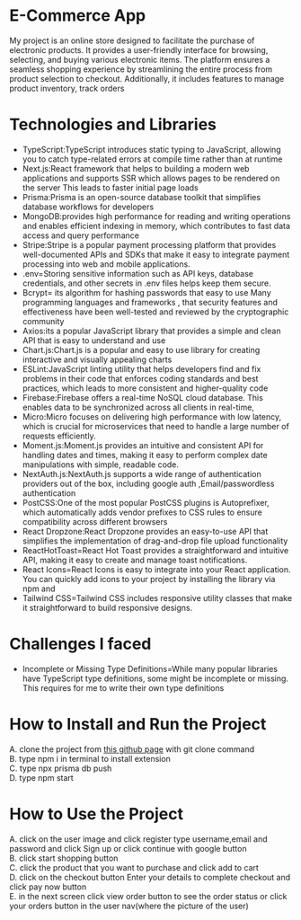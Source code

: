 # E-Commerce App
My project is an online store designed to facilitate the purchase of electronic products. It provides a user-friendly interface for browsing, selecting, and buying various electronic items. The platform ensures a seamless shopping experience by streamlining the entire process from product selection to checkout. Additionally, it includes features to manage product inventory, track orders
# Technologies and Libraries
* TypeScript:TypeScript introduces static typing to JavaScript, allowing you to catch type-related errors at compile time rather than at runtime
* Next.js:React framework that helps to building a modern web applications
  and supports  SSR which allows pages to be rendered on the server  This leads to faster initial page loads
* Prisma:Prisma is an open-source database toolkit that simplifies database workflows for developers
* MongoDB:provides high performance for reading and writing operations and enables efficient indexing in memory, which contributes to fast data access and query performance
* Stripe:Stripe is a popular payment processing platform that  provides well-documented APIs and SDKs that make it easy to integrate payment processing into web and mobile applications.
* .env=Storing sensitive information such as API keys, database credentials, and other secrets in .env files helps keep them secure.
* Bcrypt= its algorithm for hashing passwords that easy to use Many programming languages  and frameworks ,  that  security features and effectiveness have been well-tested and reviewed by the cryptographic community
* Axios:its a popular JavaScript library that provides a simple and clean API that is easy to understand and use
* Chart.js:Chart.js is a popular and easy to use  library for creating interactive and visually appealing charts
* ESLint:JavaScript linting utility that helps developers find and fix problems in their code that enforces coding standards and best practices, which leads to more consistent and higher-quality code
* Firebase:Firebase offers a real-time NoSQL cloud database. This enables data to be synchronized across all clients in real-time,
* Micro:Micro focuses on delivering high performance with low latency, which is crucial for microservices that need to handle a large number of requests efficiently.
* Moment.js:Moment.js provides an intuitive and consistent API for handling dates and times, making it easy to perform complex date manipulations with simple, readable code.
* NextAuth.js:NextAuth.js supports a wide range of authentication providers out of the box, including google auth ,Email/passwordless authentication
* PostCSS:One of the most popular PostCSS plugins is Autoprefixer, which automatically adds vendor prefixes to CSS rules to ensure compatibility across different browsers
* React Dropzone:React Dropzone provides an easy-to-use API that simplifies the implementation of drag-and-drop file upload functionality
* ReactHotToast=React Hot Toast provides a straightforward and intuitive API, making it easy to create and manage toast notifications. 
* React Icons=React Icons is easy to integrate into your React application. You can quickly add icons to your project by installing the library via npm and 
* Tailwind CSS=Tailwind CSS includes responsive utility classes that make it straightforward to build responsive designs.
#  Challenges I  faced
* Incomplete or Missing Type Definitions=While many popular libraries have TypeScript type definitions, some might be incomplete or missing. This requires for me  to write their own type definitions
# How to Install and Run the Project
A. clone the project from <a href="https://github.com/Nethanel22/e-shop-app">this github page</a> with git clone command
</br>
B. type npm i in terminal to install extension
</br>
C. type npx prisma db push 
</br>
D. type npm start 
# How to Use the Project
A. click on the user image and click register type username,email 
    and password  and click Sign up or click continue with google button
    </br>
B. click start shopping button 
    </br>
C. click the product that you want to purchase and click add to cart
    </br>
D. click on the checkout button Enter your details to complete checkout 
    and click pay now button 
    </br>
E. in the next screen click view order button to see the order status or click your orders button  in the user nav(where the picture of the user)





